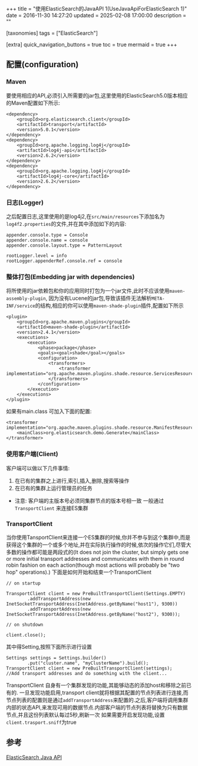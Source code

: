+++
title = "使用ElasticSearch的JavaAPI 1(UseJavaApiForElasticSearch 1)"
date = 2016-11-30 14:27:20
updated = 2025-02-08 17:00:00
description = ""

[taxonomies]
tags = ["ElasticSearch"]

[extra]
quick_navigation_buttons = true
toc = true
mermaid = true
+++

## 配置(configuration)
### Maven
要使用相应的API,必须引入所需要的jar包,这里使用的ElasticSearch5.0版本相应的Maven配置如下所示:
```
<dependency>
    <groupId>org.elasticsearch.client</groupId>
    <artifactId>transport</artifactId>
    <version>5.0.1</version>
</dependency>
<dependency>
    <groupId>org.apache.logging.log4j</groupId>
    <artifactId>log4j-api</artifactId>
    <version>2.6.2</version>
</dependency>
<dependency>
    <groupId>org.apache.logging.log4j</groupId>
    <artifactId>log4j-core</artifactId>
    <version>2.6.2</version>
</dependency>
```
### 日志(Logger)
之后配置日志,这里使用的是log4j2,在`src/main/resources`下添加名为`log4f2.properties`的文件,并在其中添加如下的内容:
```
appender.console.type = Console
appender.console.name = console
appender.console.layout.type = PatternLayout
 
rootLogger.level = info
rootLogger.appenderRef.console.ref = console
```

### 整体打包(Embedding jar with dependencies)
将所使用的jar依赖包和你的应用同时打包为一个jar文件,此时不应该使用`maven-assembly-plugin`, 因为没有Lucene的jar包,导致该插件无法解析`META-INF/service`的结构,相应的你可以使用`maven-shade-plugin`插件,配置如下所示
```
<plugin>
    <groupId>org.apache.maven.plugins</groupId>
    <artifactId>maven-shade-plugin</artifactId>
    <version>2.4.1</version>
    <executions>
        <execution>
            <phase>package</phase>
            <goals><goal>shade</goal></goals>
            <configuration>
                <transformers>
                    <transformer implementation="org.apache.maven.plugins.shade.resource.ServicesResourceTransformer"/>
                </transformers>
            </configuration>
        </execution>
    </executions>
</plugin>
```
如果有main.class 可加入下面的配置:
```
<transformer implementation="org.apache.maven.plugins.shade.resource.ManifestResourceTransformer">
    <mainClass>org.elasticsearch.demo.Generate</mainClass>
</transformer>
```

### 使用客户端(Client)
客户端可以做以下几件事情:
 1. 在已有的集群之上进行,索引,插入,删除,搜索等操作
 2. 在已有的集群上运行管理员的任务
 * 注意: 客户端的主版本号必须同集群节点的版本号相一致
一般通过`TransportClient` 来连接ES集群

### TransportClient
当你使用TansportClient来连接一个ES集群的时候,你并不参与到这个集群中,而是获得这个集群的一个或多个地址,并在实际执行操作的时候,依次的操作它们,尽管大多数的操作都可能是两段式的(It does not join the cluster, but simply gets one or more initial transport addresses and communicates with them in round robin fashion on each action(though most actions will probably be "two hop" operations).)
下面是如何开始和结束一个TransportClient
```
// on startup
 
TransportClient client = new PreBuiltTransportClient(Settings.EMPTY)
        .addTransportAddress(new InetSocketTransportAddress(InetAddress.getByName("host1"), 9300))
        .addTransportAddress(new InetSocketTransportAddress(InetAddress.getByName("host2"), 9300));
 
// on shutdown
 
client.close(); 
```
其中得Setting,按照下面所示进行设置
```
Settings settings = Settings.builder()
        .put("cluster.name", "myClusterName").build();
TransportClient client = new PreBuiltTransportClient(settings);
//Add transport addresses and do something with the client...
```
TransportClient 自身有一个集群发现的功能,其能够动态的添加host和移除之前已有的.
一旦发现功能启用,transport client就将根据其配置的节点列表进行连接,而节点列表的配置则是通过`addTransportAddress`来配置的.之后,客户端将调用集群内部的状态API,来发现可用的数据节点.内部客户端的节点列表将替换为只有数据节点,并且这份列表默认每过5秒,刷新一次
如果需要开启发现功能,设置`client.trasport.sniff`为true

## 参考
[ElasticSearch Java API](https://www.elastic.co/guide/en/elasticsearch/client/java-api/current/)
